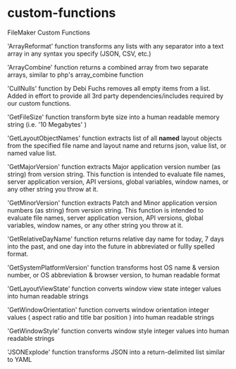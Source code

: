 # custom-functions
FileMaker Custom Functions

'ArrayReformat' function transforms any lists with any separator into a text array in any syntax you specify (JSON, CSV, etc.)

'ArrayCombine' function returns a combined array from two separate arrays, similar to php's array_combine function

'CullNulls' function by Debi Fuchs removes all empty items from a list. Added in effort to provide all 3rd party dependencies/includes required by our custom functions.

'GetFileSize' function transform byte size into a human readable memory string (i.e. '10 Megabytes' )

'GetLayoutObjectNames' function extracts list of all **named** layout objects from the specified file name and layout name and returns json, value list, or named value list.

'GetMajorVersion' function extracts Major application version number (as string) from version string. This function is intended to evaluate file names, server application version,  API versions, global variables, window names, or any other string you throw at it.

'GetMinorVersion' function extracts Patch and Minor application version numbers (as string) from version string. This function is intended to evaluate file names, server application version,  API versions, global variables, window names, or any other string you throw at it.

'GetRelativeDayName' function returns relative day name for today, 7 days into the past, and one day into the future in abbreviated or fullly spelled format.

'GetSystemPlatformVersion' function transforms host OS name & version number, or OS abbreviation & browser version, to human readable format

'GetLayoutViewState' function converts window view state integer values into human readable strings

'GetWindowOrientation' function converts window orientation integer values ( aspect ratio and title bar position ) into human readable strings

'GetWindowStyle' function converts window style integer values into human readable strings

'JSONExplode' function transforms JSON into a return-delimited list similar to YAML
